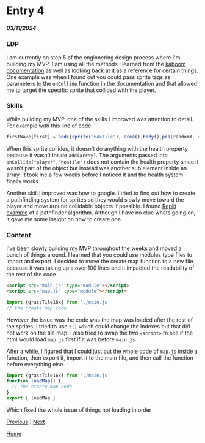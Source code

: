 # Entry 4
##### 03/11/2024

### EDP
I am currently on step 5 of the enginnering design process where I'm building my MVP. I am using all the methods I learned from the [kaboom documentation](https://kaboomjs.com) as well as looking back at it as a reference for certain things. One example was when I found out you could pass sprite tags as parameters to the `onCollide` function in the documentation and that allowed me to target the specific sprite that collided with the player.

### Skills 
While building my MVP, one of the skills I improved was attention to detail. For example with this line of code:
```js
firstWave[first] = add([sprite("64xTile"), area(),body(),pos(randomX, randomY),scale(0.5),"hostile"],{health: 100})
```
When this sprite collides, it doesn't do anything with the health property because it wasn't inside `add(array)`. The arguments passed into `onCollide("player","hostile")` does not contain the health property since it wasn't part of the object but instead was another sub element inside an array. It took me a few weeks before I noticed it and the health system finally works.


Another skill I improved was how to google. I tried to find out how to create a pathfinding system for sprites so they would slowly move toward the player and move around collidable objects if possible. I found [Replit example](https://replit.com/@AaronJewell/Pathfinding-in-Kaboom#scenes/main.js) of a pathfinder algorithm. Although I have no clue whats going on, it gave me some insight on how to create one. 

### Content
I've been slowly building my MVP throughout the weeks and moved a bunch of things around. I learned that you could use modules type files to import and export. I decided to move the create map function to a new file because it was taking up a over 100 lines and it impacted the readability of the rest of the code.

```html
<script src="main.js" type="module"></script>
<script src="map.js" type="module"></script>
```
```js
import {grassTile16x} from './main.js'
// the create map code
```

However the issue was the code was the map was loaded after the rest of the sprites. I tried to use `z()` which could change the indexes but that did not work on the tile map. I also tried to swap the two `<script>` to see if the html would load `map.js` first if it was before `main.js`. 

After a while, I figured that I could just put the whole code of `map.js` inside a function, then export it, import it to the main file, and then call the function before everything else.
```js
import {grassTile16x} from './main.js'
function loadMap() {
  // the create map code
}
export { loadMap }
```
Which fixed the whole issue of things not loading in order




[Previous](entry03.md) | [Next](entry05.md)

[Home](../README.md)
